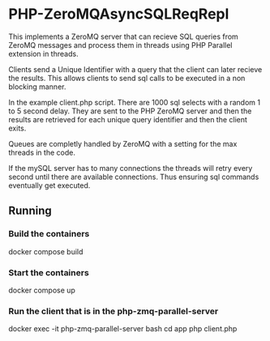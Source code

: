 # PHP-ZeroMQAsyncSQLReqRepl

This implements a ZeroMQ server that can recieve SQL queries from ZeroMQ messages and process them in threads using PHP Parallel extension in threads.

Clients send a Unique Identifier with a query that the client can later recieve the results.   This allows clients to send sql calls to be executed in a non blocking manner.

In the example client.php script. There are 1000 sql selects with a random 1 to 5 second delay. They are sent to the PHP ZeroMQ server and then the results are retrieved for each unique query identifier and then the client exits.

Queues are completly handled by ZeroMQ with a setting for the max threads in the code.

If the mySQL server has to many connections the threads will retry every second until there are available connections.  Thus ensuring sql commands eventually get executed.

## Running

### Build the containers

docker compose build

### Start the containers

docker compose up

### Run the client that is in the php-zmq-parallel-server

docker exec -it php-zmq-parallel-server bash
cd app
php client.php

